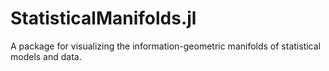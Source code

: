 # StatisticalManifolds.jl
A package for visualizing the information-geometric manifolds of statistical models and data.
